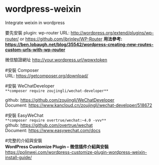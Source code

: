 # wordpress-weixin
Integrate weixin in wordpress

要先安裝 plugin: wp-router URL: http://wordpress.org/extend/plugins/wp-router/ or https://github.com/jbrinley/WP-Router 
**用法參考: https://ben.lobaugh.net/blog/35542/wordpress-creating-new-routes-custom-urls-with-wp-router**  

微信驗證網址 http://your.wordpress.url/wpwxtoken  

#安裝 Composer  
URL: https://getcomposer.org/download/

#安裝 WeChatDeveloper  
```**composer require zoujingli/wechat-developer**```  

github: https://github.com/zoujingli/WeChatDeveloper  
Document: https://www.kancloud.cn/zoujingli/wechat-developer/518672

#安裝 EasyWeChat  
```**composer require overtrue/wechat:~4.0 -vvv**```  
github: https://github.com/overtrue/wechat  
Document: https://www.easywechat.com/docs

#完整的介紹與安裝  
**WordPress Customize Plugin – 微信插件介紹與安裝**  
https://polinwei.com/wordpress-customize-plugin-wordpress-weixin-install-guide/